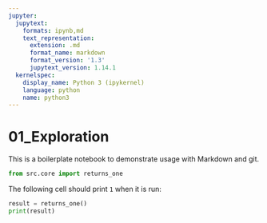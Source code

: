 ```yaml
---
jupyter:
  jupytext:
    formats: ipynb,md
    text_representation:
      extension: .md
      format_name: markdown
      format_version: '1.3'
      jupytext_version: 1.14.1
  kernelspec:
    display_name: Python 3 (ipykernel)
    language: python
    name: python3
---
```


# 01_Exploration

This is a boilerplate notebook to demonstrate usage with Markdown and git.

```python
from src.core import returns_one
```

The following cell should print `1` when it is run:

```python
result = returns_one()
print(result)
```

```python

```
